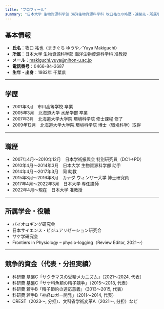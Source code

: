 ```yaml
---
title: "プロフィール"
summary: "日本大学 生物資源科学部 海洋生物資源科学科 牧口祐也の略歴・連絡先・所属学会"
---
```

## 基本情報
- **氏名**：牧口 祐也（まきぐち ゆうや／Yuya Makiguchi）
- **所属**：日本大学 生物資源科学部 海洋生物資源科学科 准教授
- **メール**：makiguchi.yuya@nihon-u.ac.jp
- **電話番号**：0466-84-3687
- **生年・出身**：1982年 千葉県
---
## 学歴
- 2001年3月　市川高等学校 卒業
- 2005年3月　北海道大学 水産学部 卒業
- 2007年3月　北海道大学大学院 環境科学院 修士課程 修了
- 2009年12月　北海道大学大学院 環境科学院 博士（環境科学）取得
---
## 職歴
- 2007年4月〜2010年12月　日本学術振興会 特別研究員（DC1→PD）
- 2010年4月〜2014年3月　日本大学 生物資源科学部 助手
- 2014年4月〜2017年3月　同 助教
- 2015年8月〜2016年8月　カナダ ウィンザー大学 博士研究員
- 2017年4月〜2022年3月　日本大学 専任講師
- 2022年4月〜現在　日本大学 准教授
---
## 所属学会・役職
- バイオロギング研究会
- 日本サイエンス・ビジュアリゼーション研究会
- サケ学研究会
- Frontiers in Physiology – physio-logging（Review Editor, 2021〜）
---
## 競争的資金（代表・分担実績）
- 科研費 基盤C「サクラマスの受精メカニズム」（2021〜2024, 代表）
- 科研費 基盤C「サケ科魚類の精子競争」（2015〜2018, 代表）
- 科研費 若手B「精子節約の適応意義」（2013〜2015, 代表）
- 科研費 若手B「神経ロガー開発」（2011〜2014, 代表）
- CREST（2023〜, 分担）、文科省学術変革A（2021〜, 分担）など